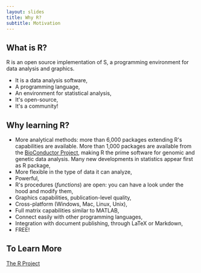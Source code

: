 ```yaml
---
layout: slides
title: Why R?
subtitle: Motivation
---
```

## What is R?

R is an open source implementation of S, a programming environment for data
analysis and graphics.

- It is a data analysis software,
- A programming language,
- An environment for statistical analysis,
- It's open-source,
- It's a community!

## Why learning R?

- More analytical methods: more than 6,000 packages extending R's capabilities
  are available. More than 1,000 packages are available from the
  [BioConductor Project](http://bioconductor.org/), making R the prime software
  for genomic and genetic data analysis. Many new developments in statistics
  appear first as R package,
- More flexible in the type of data it can analyze,
- Powerful,
- R's procedures (*functions*) are open: you can have a look under the hood and
  modify them,
- Graphics capabilities, publication-level quality,
- Cross-platform (Windows, Mac, Linux, Unix),
- Full matrix capabilities similar to MATLAB,
- Connect easily with other programming languages, 
- Integration with document publishing, through LaTeX or Markdown,
- FREE!

## To Learn More

[The R Project](http://www.r-project.org/)
